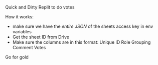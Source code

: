 Quick and Dirty Replit to do votes

How it works:
- make sure we have the *entire JSON* of the sheets access key in env variables
- Get the sheet ID from Drive
- Make sure the columns are in this format:
Unique ID	Role	Grouping	Comment	Votes

Go for gold